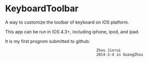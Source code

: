 KeyboardToolbar
===============

A way to customize the toolbar of keyboard on IOS platform.

This app can be run in IOS 4.3+, including iphone, ipod, and ipad.

It is my first progrom submitted to github.



                                             Zhou Jinrui
                                             2014-3-4 in GuangZhou
